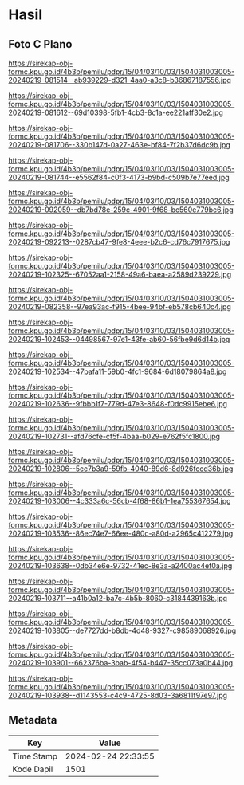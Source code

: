 # Hasil

## Foto C Plano

https://sirekap-obj-formc.kpu.go.id/4b3b/pemilu/pdpr/15/04/03/10/03/1504031003005-20240219-081514--ab939229-d321-4aa0-a3c8-b36867187556.jpg

https://sirekap-obj-formc.kpu.go.id/4b3b/pemilu/pdpr/15/04/03/10/03/1504031003005-20240219-081612--69d10398-5fb1-4cb3-8c1a-ee221aff30e2.jpg

https://sirekap-obj-formc.kpu.go.id/4b3b/pemilu/pdpr/15/04/03/10/03/1504031003005-20240219-081706--330b147d-0a27-463e-bf84-7f2b37d6dc9b.jpg

https://sirekap-obj-formc.kpu.go.id/4b3b/pemilu/pdpr/15/04/03/10/03/1504031003005-20240219-081744--e5562f84-c0f3-4173-b9bd-c509b7e77eed.jpg

https://sirekap-obj-formc.kpu.go.id/4b3b/pemilu/pdpr/15/04/03/10/03/1504031003005-20240219-092059--db7bd78e-259c-4901-9f68-bc560e779bc6.jpg

https://sirekap-obj-formc.kpu.go.id/4b3b/pemilu/pdpr/15/04/03/10/03/1504031003005-20240219-092213--0287cb47-9fe8-4eee-b2c6-cd76c7917675.jpg

https://sirekap-obj-formc.kpu.go.id/4b3b/pemilu/pdpr/15/04/03/10/03/1504031003005-20240219-102325--67052aa1-2158-49a6-baea-a2589d239229.jpg

https://sirekap-obj-formc.kpu.go.id/4b3b/pemilu/pdpr/15/04/03/10/03/1504031003005-20240219-082358--97ea93ac-f915-4bee-94bf-eb578cb640c4.jpg

https://sirekap-obj-formc.kpu.go.id/4b3b/pemilu/pdpr/15/04/03/10/03/1504031003005-20240219-102453--04498567-97e1-43fe-ab60-56fbe9d6d14b.jpg

https://sirekap-obj-formc.kpu.go.id/4b3b/pemilu/pdpr/15/04/03/10/03/1504031003005-20240219-102534--47bafa11-59b0-4fc1-9684-6d18079864a8.jpg

https://sirekap-obj-formc.kpu.go.id/4b3b/pemilu/pdpr/15/04/03/10/03/1504031003005-20240219-102636--9fbbb1f7-779d-47e3-8648-f0dc9915ebe6.jpg

https://sirekap-obj-formc.kpu.go.id/4b3b/pemilu/pdpr/15/04/03/10/03/1504031003005-20240219-102731--afd76cfe-cf5f-4baa-b029-e762f5fc1800.jpg

https://sirekap-obj-formc.kpu.go.id/4b3b/pemilu/pdpr/15/04/03/10/03/1504031003005-20240219-102806--5cc7b3a9-59fb-4040-89d6-8d926fccd36b.jpg

https://sirekap-obj-formc.kpu.go.id/4b3b/pemilu/pdpr/15/04/03/10/03/1504031003005-20240219-103006--4c333a6c-56cb-4f68-86b1-1ea755367654.jpg

https://sirekap-obj-formc.kpu.go.id/4b3b/pemilu/pdpr/15/04/03/10/03/1504031003005-20240219-103536--86ec74e7-66ee-480c-a80d-a2965c412279.jpg

https://sirekap-obj-formc.kpu.go.id/4b3b/pemilu/pdpr/15/04/03/10/03/1504031003005-20240219-103638--0db34e6e-9732-41ec-8e3a-a2400ac4ef0a.jpg

https://sirekap-obj-formc.kpu.go.id/4b3b/pemilu/pdpr/15/04/03/10/03/1504031003005-20240219-103711--a41b0a12-ba7c-4b5b-8060-c3184439163b.jpg

https://sirekap-obj-formc.kpu.go.id/4b3b/pemilu/pdpr/15/04/03/10/03/1504031003005-20240219-103805--de7727dd-b8db-4d48-9327-c98589068926.jpg

https://sirekap-obj-formc.kpu.go.id/4b3b/pemilu/pdpr/15/04/03/10/03/1504031003005-20240219-103901--662376ba-3bab-4f54-b447-35cc073a0b44.jpg

https://sirekap-obj-formc.kpu.go.id/4b3b/pemilu/pdpr/15/04/03/10/03/1504031003005-20240219-103938--d1143553-c4c9-4725-8d03-3a6811f97e97.jpg


## Metadata

| Key        | Value               |
| ---------- | ------------------- |
| Time Stamp | 2024-02-24 22:33:55 |
| Kode Dapil | 1501                |



